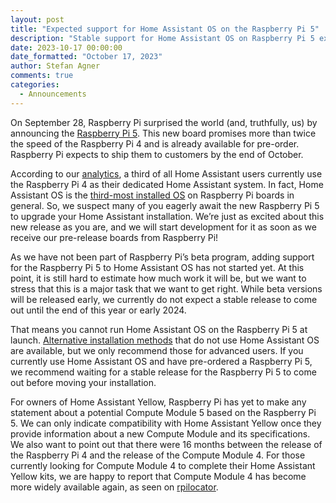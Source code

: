 ```yaml
---
layout: post
title: "Expected support for Home Assistant OS on the Raspberry Pi 5"
description: "Stable support for Home Assistant OS on Raspberry Pi 5 expected end 2023/late 2024"
date: 2023-10-17 00:00:00
date_formatted: "October 17, 2023"
author: Stefan Agner
comments: true
categories:
  - Announcements
---
```

On September 28, Raspberry Pi surprised the world (and, truthfully, us) by announcing the [Raspberry Pi 5](https://www.raspberrypi.com/news/introducing-raspberry-pi-5/). This new board promises more than twice the speed of the Raspberry Pi 4 and is already available for pre-order. Raspberry Pi expects to ship them to customers by the end of October.

According to our [analytics](https://analytics.home-assistant.io/), a third of all Home Assistant users currently use the Raspberry Pi 4 as their dedicated Home Assistant system. In fact, Home Assistant OS is the [third-most installed OS](https://rpi-imager-stats.raspberrypi.com/) on Raspberry Pi boards in general. So, we suspect many of you eagerly await the new Raspberry Pi 5 to upgrade your Home Assistant installation. We’re just as excited about this new release as you are, and we will start development for it as soon as we receive our pre-release boards from Raspberry Pi!

As we have not been part of Raspberry Pi’s beta program, adding support for the Raspberry Pi 5 to Home Assistant OS has not started yet. At this point, it is still hard to estimate how much work it will be, but we want to stress that this is a major task that we want to get right. While beta versions will be released early, we currently do not expect a stable release to come out until the end of this year or early 2024.

That means you cannot run Home Assistant OS on the Raspberry Pi 5 at launch. [Alternative installation methods](/installation/) that do not use Home Assistant OS are available, but we only recommend those for advanced users. If you currently use Home Assistant OS and have pre-ordered a Raspberry Pi 5, we recommend waiting for a stable release for the Raspberry Pi 5 to come out before moving your installation.

For owners of Home Assistant Yellow, Raspberry Pi has yet to make any statement about a potential Compute Module 5 based on the Raspberry Pi 5. We can only indicate compatibility with Home Assistant Yellow once they provide information about a new Compute Module and its specifications. We also want to point out that there were 16 months between the release of the Raspberry Pi 4 and the release of the Compute Module 4. For those currently looking for Compute Module 4 to complete their Home Assistant Yellow kits, we are happy to report that Compute Module 4 has become more widely available again, as seen on [rpilocator](https://rpilocator.com/?cat=CM4).
